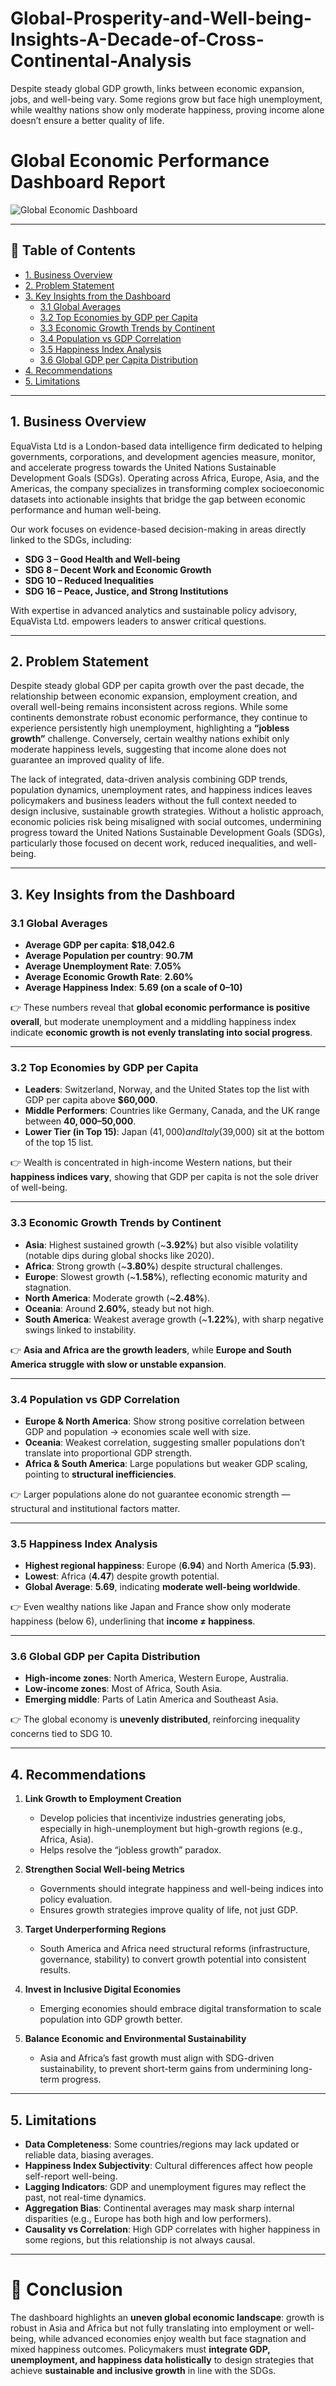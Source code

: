 # Global-Prosperity-and-Well-being-Insights-A-Decade-of-Cross-Continental-Analysis
Despite steady global GDP growth, links between economic expansion, jobs, and well-being vary. Some regions grow but face high unemployment, while wealthy nations show only moderate happiness, proving income alone doesn’t ensure a better quality of life.


# Global Economic Performance Dashboard Report

![Global Economic Dashboard](https://drive.google.com/uc?export=view&id=1FBxjghkFXx0aI1YGkE8ViEZRWXc3Bfqm)

---

## 📑 Table of Contents
- [1. Business Overview](#1-business-overview)  
- [2. Problem Statement](#2-problem-statement)  
- [3. Key Insights from the Dashboard](#3-key-insights-from-the-dashboard)  
  - [3.1 Global Averages](#31-global-averages)  
  - [3.2 Top Economies by GDP per Capita](#32-top-economies-by-gdp-per-capita)  
  - [3.3 Economic Growth Trends by Continent](#33-economic-growth-trends-by-continent)  
  - [3.4 Population vs GDP Correlation](#34-population-vs-gdp-correlation)  
  - [3.5 Happiness Index Analysis](#35-happiness-index-analysis)  
  - [3.6 Global GDP per Capita Distribution](#36-global-gdp-per-capita-distribution)  
- [4. Recommendations](#4-recommendations)  
- [5. Limitations](#5-limitations)  

---

## 1. Business Overview
EquaVista Ltd is a London-based data intelligence firm dedicated to helping governments, corporations, and development agencies measure, monitor, and accelerate progress towards the United Nations Sustainable Development Goals (SDGs). Operating across Africa, Europe, Asia, and the Americas, the company specializes in transforming complex socioeconomic datasets into actionable insights that bridge the gap between economic performance and human well-being.

Our work focuses on evidence-based decision-making in areas directly linked to the SDGs, including:  
- **SDG 3 – Good Health and Well-being**  
- **SDG 8 – Decent Work and Economic Growth**  
- **SDG 10 – Reduced Inequalities**  
- **SDG 16 – Peace, Justice, and Strong Institutions**  

With expertise in advanced analytics and sustainable policy advisory, EquaVista Ltd. empowers leaders to answer critical questions.

---

## 2. Problem Statement
Despite steady global GDP per capita growth over the past decade, the relationship between economic expansion, employment creation, and overall well-being remains inconsistent across regions. While some continents demonstrate robust economic performance, they continue to experience persistently high unemployment, highlighting a **“jobless growth”** challenge. Conversely, certain wealthy nations exhibit only moderate happiness levels, suggesting that income alone does not guarantee an improved quality of life.

The lack of integrated, data-driven analysis combining GDP trends, population dynamics, unemployment rates, and happiness indices leaves policymakers and business leaders without the full context needed to design inclusive, sustainable growth strategies. Without a holistic approach, economic policies risk being misaligned with social outcomes, undermining progress toward the United Nations Sustainable Development Goals (SDGs), particularly those focused on decent work, reduced inequalities, and well-being.

---

## 3. Key Insights from the Dashboard

### 3.1 Global Averages
- **Average GDP per capita**: **$18,042.6**  
- **Average Population per country**: **90.7M**  
- **Average Unemployment Rate**: **7.05%**  
- **Average Economic Growth Rate**: **2.60%**  
- **Average Happiness Index**: **5.69 (on a scale of 0–10)**  

👉 These numbers reveal that **global economic performance is positive overall**, but moderate unemployment and a middling happiness index indicate **economic growth is not evenly translating into social progress**.

---

### 3.2 Top Economies by GDP per Capita
- **Leaders**: Switzerland, Norway, and the United States top the list with GDP per capita above **$60,000**.  
- **Middle Performers**: Countries like Germany, Canada, and the UK range between **$40,000–$50,000**.  
- **Lower Tier (in Top 15)**: Japan ($41,000) and Italy ($39,000) sit at the bottom of the top 15 list.  

👉 Wealth is concentrated in high-income Western nations, but their **happiness indices vary**, showing that GDP per capita is not the sole driver of well-being.  

---

### 3.3 Economic Growth Trends by Continent
- **Asia**: Highest sustained growth (~**3.92%**) but also visible volatility (notable dips during global shocks like 2020).  
- **Africa**: Strong growth (~**3.80%**) despite structural challenges.  
- **Europe**: Slowest growth (~**1.58%**), reflecting economic maturity and stagnation.  
- **North America**: Moderate growth (~**2.48%**).  
- **Oceania**: Around **2.60%**, steady but not high.  
- **South America**: Weakest average growth (~**1.22%**), with sharp negative swings linked to instability.  

👉 **Asia and Africa are the growth leaders**, while **Europe and South America struggle with slow or unstable expansion**.  

---

### 3.4 Population vs GDP Correlation
- **Europe & North America**: Show strong positive correlation between GDP and population → economies scale well with size.  
- **Oceania**: Weakest correlation, suggesting smaller populations don’t translate into proportional GDP strength.  
- **Africa & South America**: Large populations but weaker GDP scaling, pointing to **structural inefficiencies**.  

👉 Larger populations alone do not guarantee economic strength — structural and institutional factors matter.  

---

### 3.5 Happiness Index Analysis
- **Highest regional happiness**: Europe (**6.94**) and North America (**5.93**).  
- **Lowest**: Africa (**4.47**) despite growth potential.  
- **Global Average**: **5.69**, indicating **moderate well-being worldwide**.  

👉 Even wealthy nations like Japan and France show only moderate happiness (below 6), underlining that **income ≠ happiness**.  

---

### 3.6 Global GDP per Capita Distribution
- **High-income zones**: North America, Western Europe, Australia.  
- **Low-income zones**: Most of Africa, South Asia.  
- **Emerging middle**: Parts of Latin America and Southeast Asia.  

👉 The global economy is **unevenly distributed**, reinforcing inequality concerns tied to SDG 10.  

---

## 4. Recommendations
1. **Link Growth to Employment Creation**  
   - Develop policies that incentivize industries generating jobs, especially in high-unemployment but high-growth regions (e.g., Africa, Asia).  
   - Helps resolve the “jobless growth” paradox.  

2. **Strengthen Social Well-being Metrics**  
   - Governments should integrate happiness and well-being indices into policy evaluation.  
   - Ensures growth strategies improve quality of life, not just GDP.  

3. **Target Underperforming Regions**  
   - South America and Africa need structural reforms (infrastructure, governance, stability) to convert growth potential into consistent results.  

4. **Invest in Inclusive Digital Economies**  
   - Emerging economies should embrace digital transformation to scale population into GDP growth better.  

5. **Balance Economic and Environmental Sustainability**  
   - Asia and Africa’s fast growth must align with SDG-driven sustainability, to prevent short-term gains from undermining long-term progress.  

---

## 5. Limitations
- **Data Completeness**: Some countries/regions may lack updated or reliable data, biasing averages.  
- **Happiness Index Subjectivity**: Cultural differences affect how people self-report well-being.  
- **Lagging Indicators**: GDP and unemployment figures may reflect the past, not real-time dynamics.  
- **Aggregation Bias**: Continental averages may mask sharp internal disparities (e.g., Europe has both high and low performers).  
- **Causality vs Correlation**: High GDP correlates with higher happiness in some regions, but this relationship is not always causal.  

---

# 📌 Conclusion
The dashboard highlights an **uneven global economic landscape**: growth is robust in Asia and Africa but not fully translating into employment or well-being, while advanced economies enjoy wealth but face stagnation and mixed happiness outcomes. Policymakers must **integrate GDP, unemployment, and happiness data holistically** to design strategies that achieve **sustainable and inclusive growth** in line with the SDGs.
